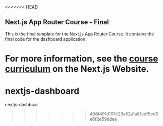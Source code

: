 <<<<<<< HEAD
## Next.js App Router Course - Final

This is the final template for the Next.js App Router Course. It contains the final code for the dashboard application.

For more information, see the [course curriculum](https://nextjs.org/learn) on the Next.js Website.
=======
# nextjs-dashboard
nextjs-dashboar 
>>>>>>> 406f491d107c29a52a1a81edf5cd0e6f2e59ddee
